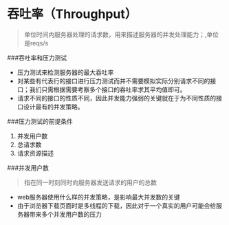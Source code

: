 # 吞吐率（Throughput）
> 单位时间内服务器处理的请求数，用来描述服务器的并发处理能力；,单位是reqs/s

###吞吐率和压力测试
- 压力测试来检测服务器的最大吞吐率
- 对某些有代表行的接口进行压力测试而并不需要模拟实际分别请求不同的接口；我们只需根据需要考察多个接口的吞吐率求其平均值即可。
- 请求不同的接口的性质不同，因此并发能力强弱的关键就在于为不同性质的接口设计最有的并发策略。

###压力测试的前提条件
1. 并发用户数
2. 总请求数
3. 请求资源描述

###并发用户数
> 指在同一时刻同时向服务器发送请求的用户的总数

- web服务器使用什么样的并发策略，是影响最大并发数的关键
- 由于浏览器下载页面时是多线程的下载，因此对于一个真实的用户可能会给服务器带来多个并发用户数的压力






